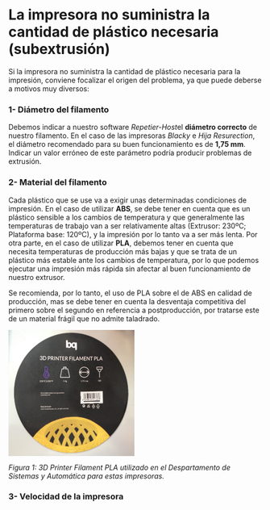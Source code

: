 # La impresora no suministra la cantidad de plástico necesaria (subextrusión)


Si la impresora no suministra la cantidad de plástico necesaria para la impresión, conviene focalizar el origen del problema, ya que puede deberse a motivos muy diversos:


### 1- **Diámetro del filamento**

Debemos indicar a nuestro software *Repetier-Host*el **diámetro correcto** de nuestro filamento. En el caso de las impresoras *Blacky* e *Hija Resurection*, el diámetro recomendado para su buen funcionamiento es de **1,75 mm**. Indicar un valor erróneo de este parámetro podría producir problemas de extrusión.


### 2- **Material del filamento**

Cada plástico que se use va a exigir unas determinadas condiciones de impresión. En el caso de utilizar **ABS**, se debe tener en cuenta que es un plástico sensible a los cambios de temperatura y que generalmente las temperaturas de trabajo van a ser relativamente altas (Extrusor: 230ºC; Plataforma base: 120ºC), y la impresión por lo tanto va a ser más lenta. Por otra parte, en el caso de utilizar **PLA**, debemos tener en cuenta que necesita temperaturas de producción más bajas y que se trata de un plástico más estable ante los cambios de temperatura, por lo que podemos ejecutar una impresión más rápida sin afectar al buen funcionamiento de nuestro extrusor.

Se recomienda, por lo tanto, el uso de PLA sobre el de ABS en calidad de producción, mas se debe tener en cuenta la desventaja competitiva del primero sobre el segundo en referencia a postproducción, por tratarse este de un material frágil que no admite taladrado.

<img src="image1.JPG" alt="image1" height="250" width="250" align="middle">

*Figura 1: 3D Printer Filament PLA utilizado en el Despartamento de Sistemas y Automática para estas impresoras.*


### 3- **Velocidad de la impresora**




